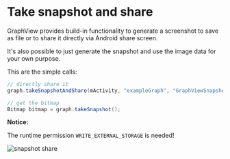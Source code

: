 # Take snapshot and share

GraphView provides build-in functionality to generate a screenshot to save as file or to share it directly via Android share screen.

It's also possible to just generate the snapshot and use the image data for your own purpose.

This are the simple calls:

```java
// directly share it
graph.takeSnapshotAndShare(mActivity, "exampleGraph", "GraphViewSnapshot");

// get the bitmap
Bitmap bitmap = graph.takeSnapshot();
```

**Notice:**

The runtime permission `WRITE_EXTERNAL_STORAGE` is needed!

![snapshot share](https://raw.githubusercontent.com/jjoe64/GraphView/master/doc-assets/snapshotshare_1.png)